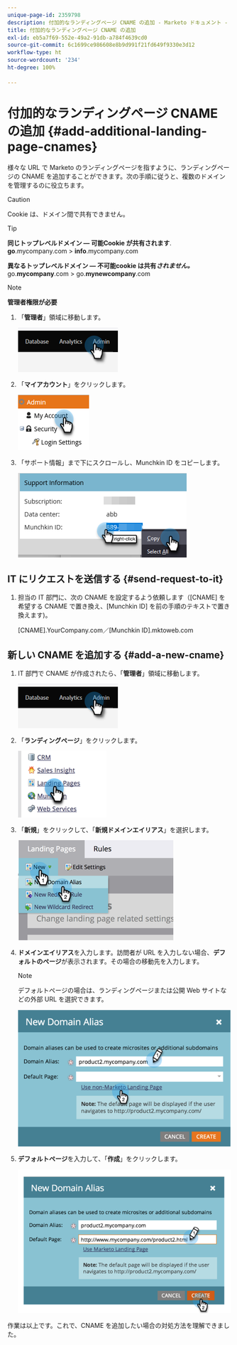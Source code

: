 ```yaml
---
unique-page-id: 2359798
description: 付加的なランディングページ CNAME の追加 - Marketo ドキュメント - 製品ドキュメント
title: 付加的なランディングページ CNAME の追加
exl-id: eb5a7f69-552e-49a2-91db-a784f4639cd0
source-git-commit: 6c1699ce986608e8b9d991f21fd649f9330e3d12
workflow-type: ht
source-wordcount: '234'
ht-degree: 100%

---
```


# 付加的なランディングページ CNAME の追加 {#add-additional-landing-page-cnames}

様々な URL で Marketo のランディングページを指すように、ランディングページの CNAME を追加することができます。次の手順に従うと、複数のドメインを管理するのに役立ちます。

>[!CAUTION]
>
>Cookie は、ドメイン間で共有できません。

>[!TIP]
>
>**同じトップレベルドメイン — 可能Cookie が共有されます**.<br/> **go**.mycompany.com > **info**.mycompany.com
>
>**異なるトップレベルドメイン — 不可能cookie は共有&#x200B;_されません。_**<br/> go.**mycompany**.com > go.**mynewcompany**.com

>[!NOTE]
>
>**管理者権限が必要**

1. 「**管理者**」領域に移動します。

   ![](assets/add-additional-landing-page-cnames-1.png)

1. 「**マイアカウント**」をクリックします。

   ![](assets/add-additional-landing-page-cnames-2.png)

1. 「サポート情報」まで下にスクロールし、Munchkin ID をコピーします。

   ![](assets/add-additional-landing-page-cnames-3.png)

## IT にリクエストを送信する {#send-request-to-it}

1. 担当の IT 部門に、次の CNAME を設定するよう依頼します（[CNAME] を希望する CNAME で置き換え、[Munchkin ID] を前の手順のテキストで置き換えます)。

   [CNAME].YourCompany.com／[Munchkin ID].mktoweb.com

## 新しい CNAME を追加する {#add-a-new-cname}

1. IT 部門で CNAME が作成されたら、「**管理者**」領域に移動します。

   ![](assets/add-additional-landing-page-cnames-4.png)

1. 「**ランディングページ**」をクリックします。

   ![](assets/add-additional-landing-page-cnames-5.png)

1. 「**新規**」をクリックして、「**新規ドメインエイリアス**」を選択します。

   ![](assets/add-additional-landing-page-cnames-6.png)

1. **ドメインエイリアス**&#x200B;を入力します。訪問者が URL を入力しない場合、**デフォルトのページ**&#x200B;が表示されます。その場合の移動先を入力します。

   >[!NOTE]
   >
   >デフォルトページの場合は、ランディングページまたは公開 Web サイトなどの外部 URL を選択できます。

   ![](assets/add-additional-landing-page-cnames-7.png)

1. **デフォルトページ**&#x200B;を入力して、「**作成**」をクリックします。

   ![](assets/add-additional-landing-page-cnames-8.png)

作業は以上です。これで、CNAME を追加したい場合の対処方法を理解できました。
